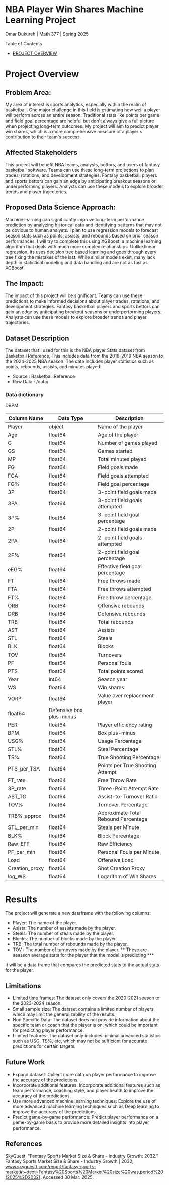 # NBA Player Win Shares Machine Learning Project 

Omar Dukureh | Math 377 | Spring 2025

Table of Contents
- [PROJECT OVERVIEW](#project-overview)


# Project Overview
## Problem Area:
My area of interest is sports analytics, especially within the realm of basketball. One major challenge in this field is estimating how well a player will perform across an entire season. Traditional stats like points per game and field goal percentage are helpful but don't always give a full picture when projecting long-term outcomes. My project will aim to predict player win shares, which is a more comprehensive measure of a player's contribution to their team's success.

## Affected Stakeholders 
This project will benefit NBA teams, analysts, bettors, and users of fantasy basketball software. Teams can use these long-term projections to plan trades, rotations, and development strategies. Fantasy basketball players and sports bettors can gain an edge by anticipating breakout seasons or underperforming players. Analysts can use these models to explore broader trends and player trajectories.

## Proposed Data Science Approach:
Machine learning can significantly improve long-term performance prediction by analyzing historical data and identifying patterns that may not be obvious to human analysts. I plan to use regression models to forecast season stats such as points, assists, and rebounds based on prior season performances. I will try to complete this using XGBoost, a machine learning algorithm that deals with much more complex relationships. Unlike linear regression, its uses decision tree based learning and goes through every tree fixing the mistakes of the last. While similar models exist, many lack depth in statistical modeling and data handling and are not as fast as XGBoost.  

## The Impact:
The impact of this project will be significant. Teams can use these predictions to make informed decisions about player trades, rotations, and development strategies. Fantasy basketball players and sports bettors can gain an edge by anticipating breakout seasons or underperforming players. Analysts can use these models to explore broader trends and player trajectories.

## Dataset Description
 The dataset that I used for this is the NBA player Stats dataset from Basketball Reference, This includes data from the 2018-2019 NBA season to the 2024-2025 NBA season.
 The data includes player statistics such as points, rebounds, assists, and minutes played.
- Source : Basketball Reference
- Raw Data : /data/
### Data dictionary

<table>
  <thead>
    <tr>
      <th>Column Name</th>
      <th>Data Type</th>
      <th>Description</th>
    </tr>
  </thead>
  <tbody>
   <tr><td>Player</td><td>object</td><td>Name of the player</td></tr>
   <tr><td>Age</td><td>float64</td><td>Age of the player</td></tr>
   <tr><td>G</td><td>float64</td><td>Number of games played</td></tr>
    <tr><td>GS</td><td>float64</td><td>Games started</td></tr>
    <tr><td>MP</td><td>float64</td><td>Total minutes played</td></tr>
    <tr><td>FG</td><td>float64</td><td>Field goals made</td></tr>
    <tr><td>FGA</td><td>float64</td><td>Field goals attempted</td></tr>
    <tr><td>FG%</td><td>float64</td><td>Field goal percentage</td></tr>
    <tr><td>3P</td><td>float64</td><td>3-point field goals made</td></tr>
    <tr><td>3PA</td><td>float64</td><td>3-point field goals attempted</td></tr>
    <tr><td>3P%</td><td>float64</td><td>3-point field goal percentage</td></tr>
    <tr><td>2P</td><td>float64</td><td>2-point field goals made</td></tr>
    <tr><td>2PA</td><td>float64</td><td>2-point field goals attempted</td></tr>
    <tr><td>2P%</td><td>float64</td><td>2-point field goal percentage</td></tr>
    <tr><td>eFG%</td><td>float64</td><td>Effective field goal percentage</td></tr>
    <tr><td>FT</td><td>float64</td><td>Free throws made</td></tr>
    <tr><td>FTA</td><td>float64</td><td>Free throws attempted</td></tr>
    <tr><td>FT%</td><td>float64</td><td>Free throw percentage</td></tr>
    <tr><td>ORB</td><td>float64</td><td>Offensive rebounds</td></tr>
    <tr><td>DRB</td><td>float64</td><td>Defensive rebounds</td></tr>
    <tr><td>TRB</td><td>float64</td><td>Total rebounds</td></tr>
    <tr><td>AST</td><td>float64</td><td>Assists</td></tr>
    <tr><td>STL</td><td>float64</td><td>Steals</td></tr>
    <tr><td>BLK</td><td>float64</td><td>Blocks</td></tr>
    <tr><td>TOV</td><td>float64</td><td>Turnovers</td></tr>
    <tr><td>PF</td><td>float64</td><td>Personal fouls</td></tr>
    <tr><td>PTS</td><td>float64</td><td>Total points scored</td></tr>
    <tr><td>Year</td><td>int64</td><td>Season year</td></tr>
    <tr><td>WS</td><td>float64</td><td>Win shares</td></tr>
    <tr><td>VORP</td><td>float64</td><td>Value over replacement player</td></tr>
    <tr></td>DBPM<td>float64</td><td>Defensive box plus-minus</td></tr>
    <tr><td>PER</td><td>float64</td><td>Player efficiency rating</td></tr>
    <tr><td>BPM</td><td>float64</td><td>Box plus-minus</td></tr>
    <tr><td>USG%</td><td>float64</td><td>Usage Percentage</td></tr>
    <tr><td>STL%</td><td>float64</td><td>Steal Percentage</td></tr>
    <tr><td>TS%</td><td>float64</td><td>True Shooting Percentage</td></tr>
    <tr><td>PTS_per_TSA</td><td>float64</td><td>Points per True Shooting Attempt</td></tr>
    <tr><td>FT_rate</td><td>float64</td><td>Free Throw Rate</td></tr>
    <tr><td>3P_rate</td><td>float64</td><td>Three-Point Attempt Rate</td></tr>
    <tr><td>AST_TO</td><td>float64</td><td>Assist-to-Turnover Ratio</td></tr>
    <tr><td>TOV%</td><td>float64</td><td>Turnover Percentage</td></tr>
    <tr><td>TRB%_approx</td><td>float64</td><td>Approximate Total Rebound Percentage</td></tr>
    <tr><td>STL_per_min</td><td>float64</td><td>Steals per Minute</td></tr>
    <tr><td>BLK%</td><td>float64</td><td>Block Percentage</td></tr>
    <tr><td>Raw_EFF</td><td>float64</td><td>Raw Efficiency</td></tr>
    <tr><td>PF_per_min</td><td>float64</td><td>Personal Fouls per Minute</td></tr>
    <tr><td>Load</td><td>float64</td><td>Offensive Load</td></tr>
    <tr><td>Creation_proxy</td><td>float64</td><td>Shot Creation Proxy</td></tr>
    <tr><td>log_WS</td><td>float64</td><td>Logarithm of Win Shares</td></tr>
  </tbody>
</table>


# Results
The project will generate a new dataframe with the following columns:
- Player: The name of the player.
- Asists: The number of assists made by the player.
- Steals: The number of steals made by the player.
- Blocks: The number of blocks made by the player.
- TRB: The total number of rebounds made by the player.
- TOV : The number of turnovers made by the player.
** These are seasson average stats for the player that the model is predicting ***

It will be a data frame that compares the predicted stats to the actual stats for the player.

## Limitations

- Limited time frames: The dataset only covers the 2020-2021 season to the 2023-2024 season.
- Small sample size: The dataset contains a limited number of players, which may limit the generalizability of the results.
- Non Specific Data: The dataset does not provide information about the specific team or coach that the player is on, which could be important for predicting player performance.
- Limited features: The dataset only includes minimal advanced statistics such as USG, TS%, etc, which may not be sufficient for accurate predictions for certain targets. 

## Future Work

- Expand dataset: Collect more data on player performance to improve the accuracy of the predictions.
- Incorporate additional features: Incorporate additional features such as team performance, coaching style, and player health to improve the accuracy of the predictions.
- Use more advanced machine learning techniques: Explore the use of more advanced machine learning techniques such as Deep learning to improve the accuracy of the predictions.
- Predict game-by-game performance: Predict player performance on a game-by-game basis to provide more detailed insights into player performance.

## References
SkyQuest. “Fantasy Sports Market Size & Share - Industry Growth: 2032.” Fantasy Sports Market Size & Share - Industry Growth | 2032, www.skyquestt.com/report/fantasy-sports-market#:~:text=Fantasy%20Sports%20Market%20size%20was,period%20(2025%2D2032). Accessed 30 Mar. 2025.

